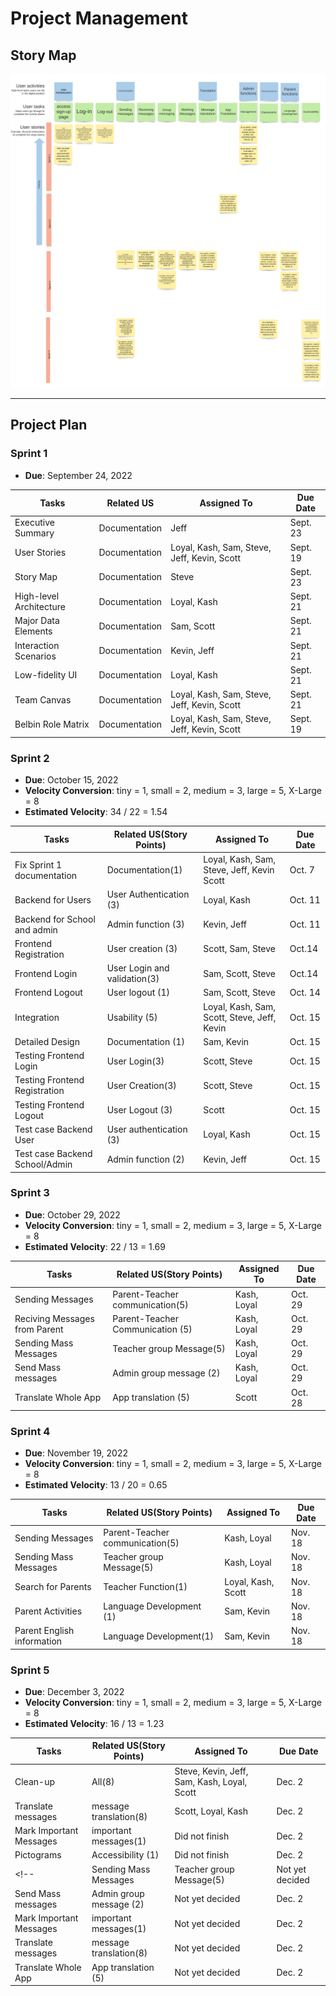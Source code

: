 # Project Management

## Story Map

![storyMap](img/Sprint3StoryMap401.png)

---

## Project Plan

### Sprint 1

* **Due**: September 24, 2022

| Tasks                   | Related US    | Assigned To                                 | Due Date |
|-------------------------|---------------|---------------------------------------------|----------|
| Executive Summary       | Documentation | Jeff                                        | Sept. 23 |
| User Stories            | Documentation | Loyal, Kash, Sam, Steve, Jeff, Kevin, Scott | Sept. 19 |
| Story Map               | Documentation | Steve                                       | Sept. 23 |
| High-level Architecture | Documentation | Loyal, Kash                                 | Sept. 21 |
| Major Data Elements     | Documentation | Sam, Scott                                  | Sept. 21 |
| Interaction Scenarios   | Documentation | Kevin, Jeff                                 | Sept. 21 |
| Low-fidelity UI         | Documentation | Loyal, Kash                                 | Sept. 21 |
| Team Canvas             | Documentation | Loyal, Kash, Sam, Steve, Jeff, Kevin, Scott | Sept. 21 |
| Belbin Role Matrix      | Documentation | Loyal, Kash, Sam, Steve, Jeff, Kevin, Scott | Sept. 19 |

### Sprint 2

* **Due**: October 15, 2022
* **Velocity Conversion**: tiny = 1, small = 2, medium = 3, large = 5, X-Large = 8
* **Estimated Velocity**: 34 / 22 = 1.54

| Tasks                     | Related US(Story Points)   | Assigned To                    | Due Date|
|---------------------------|-----------------|---------------------------------------------|---------|
|Fix Sprint 1 documentation | Documentation(1)  | Loyal, Kash, Sam, Steve, Jeff, Kevin Scott| Oct. 7  |
| Backend for Users   | User Authentication (3) | Loyal, Kash                         | Oct. 11 |
| Backend for School and admin| Admin function (3)| Kevin, Jeff                            | Oct. 11 |
| Frontend Registration    | User creation (3)| Scott, Sam, Steve                          | Oct.14   |
| Frontend Login            |User Login and validation(3) | Sam, Scott, Steve              | Oct.14  |
| Frontend Logout           | User logout (1) | Sam, Scott, Steve                          | Oct. 14|
| Integration               | Usability (5)   | Loyal, Kash, Sam, Scott, Steve, Jeff, Kevin|Oct. 15|
| Detailed Design           | Documentation (1)| Sam, Kevin                                   | Oct. 15|
| Testing Frontend Login     | User Login(3) | Scott, Steve                                | Oct. 15|
| Testing Frontend Registration| User Creation(3)| Scott, Steve                            | Oct. 15|
| Testing Frontend Logout    | User Logout (3)  | Scott                                    | Oct. 15|
| Test case Backend User     | User authentication (3)| Loyal, Kash                        | Oct. 15|
| Test case Backend School/Admin| Admin function (2) | Kevin, Jeff                         |Oct. 15 |   
 


### Sprint 3

* **Due**: October 29, 2022
* **Velocity Conversion**: tiny = 1, small = 2, medium = 3, large = 5, X-Large = 8
* **Estimated Velocity**: 22 / 13 = 1.69

| Tasks                     | Related US(Story Points)   | Assigned To                    | Due Date|
|---------------------------|-----------------|---------------------------------------------|---------|
| Sending Messages          | Parent-Teacher communication(5)  |  Kash, Loyal        | Oct. 29  |
| Reciving Messages from Parent| Parent-Teacher Communication (5) | Kash, Loyal        | Oct. 29 |
| Sending Mass Messages    | Teacher group Message(5)|     Kash, Loyal                 | Oct. 29 |
| Send Mass messages       | Admin group message (2)| Kash, Loyal                          | Oct. 29   |
| Translate Whole App       | App translation (5)   |  Scott                      |Oct. 28|

### Sprint 4

* **Due**: November 19, 2022
* **Velocity Conversion**: tiny = 1, small = 2, medium = 3, large = 5, X-Large = 8
* **Estimated Velocity**: 13 / 20 = 0.65

| Tasks                     | Related US(Story Points)   | Assigned To                    | Due Date|
|---------------------------|-----------------|---------------------------------------------|---------|
| Sending Messages          | Parent-Teacher communication(5)  |  Kash, Loyal        | Nov. 18  |
| Sending Mass Messages    | Teacher group Message(5)|     Kash, Loyal                 | Nov. 18 |
| Search for Parents          | Teacher Function(1)  |  Loyal, Kash, Scott                    | Nov. 18  |
| Parent Activities        | Language Development (1)      | Sam, Kevin                    | Nov. 18 |
| Parent English information  | Language Development(1)|     Sam, Kevin                 | Nov. 18 |

### Sprint 5

* **Due**: December 3, 2022
* **Velocity Conversion**: tiny = 1, small = 2, medium = 3, large = 5, X-Large = 8
* **Estimated Velocity**: 16 / 13 = 1.23

| Tasks                     | Related US(Story Points)   | Assigned To                    | Due Date|
|---------------------------|-----------------|---------------------------------------------|---------|
| Clean-up  | All(8) | Steve, Kevin, Jeff, Sam, Kash, Loyal, Scott                      | Dec. 2 |
| Translate messages          | message translation(8) |  Scott, Loyal, Kash                  | Dec. 2 |
| Mark Important Messages  |important messages(1) | Did not finish                       | Dec. 2 |
| Pictograms               | Accessibility (1)| Did not finish                       | Dec. 2   |
<!-- | Sending Mass Messages    | Teacher group Message(5)|     Not yet decided                 | Dec. 2  |
| Send Mass messages       | Admin group message (2)| Not yet decided                      | Dec. 2   |
| Mark Important Messages  |important messages(1) | Not yet decided                         | Dec. 2 |
| Translate messages          | message translation(8) |  Not yet decided                  | Dec. 2 |
| Translate Whole App       | App translation (5)   |  Not yet decided                      |Dec. 2 | -->